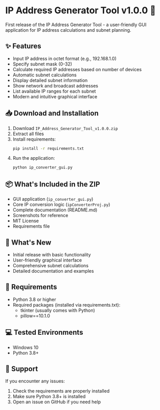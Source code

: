 # IP Address Generator Tool v1.0.0 🚀

First release of the IP Address Generator Tool - a user-friendly GUI application for IP address calculations and subnet planning.

## ✨ Features
- Input IP address in octet format (e.g., 192.168.1.0)
- Specify subnet mask (0-32)
- Calculate required IP addresses based on number of devices
- Automatic subnet calculations
- Display detailed subnet information
- Show network and broadcast addresses
- List available IP ranges for each subnet
- Modern and intuitive graphical interface

## 📥 Download and Installation
1. Download `IP_Address_Generator_Tool_v1.0.0.zip`
2. Extract all files
3. Install requirements:
   ```bash
   pip install -r requirements.txt
   ```
4. Run the application:
   ```bash
   python ip_converter_gui.py
   ```

## 📦 What's Included in the ZIP
- GUI application (`ip_converter_gui.py`)
- Core IP conversion logic (`ipConverterProj.py`)
- Complete documentation (README.md)
- Screenshots for reference
- MIT License
- Requirements file

## 🌟 What's New
- Initial release with basic functionality
- User-friendly graphical interface
- Comprehensive subnet calculations
- Detailed documentation and examples

## 📝 Requirements
- Python 3.8 or higher
- Required packages (installed via requirements.txt):
  - tkinter (usually comes with Python)
  - pillow==10.1.0

## 💻 Tested Environments
- Windows 10
- Python 3.8+

## 🤝 Support
If you encounter any issues:
1. Check the requirements are properly installed
2. Make sure Python 3.8+ is installed
3. Open an issue on GitHub if you need help
